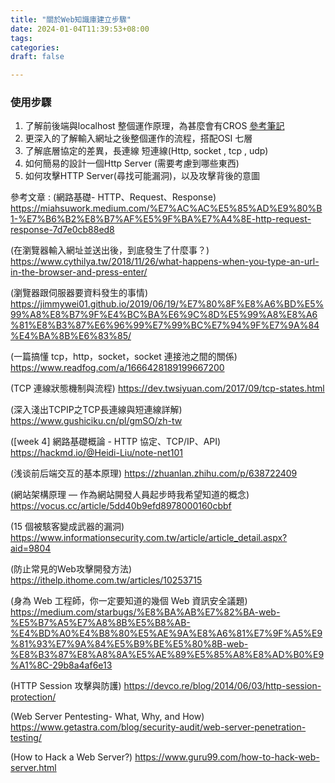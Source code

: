```yaml
---
title: "關於Web知識庫建立步驟"
date: 2024-01-04T11:39:53+08:00
tags:
categories:
draft: false

---
```


### 使用步驟
1. 了解前後端與localhost 整個運作原理，為甚麼會有CROS
    [參考筆記](https://hackmd.io/@wyyyyyy/BJGaLo9wp)
2. 更深入的了解輸入網址之後整個運作的流程，搭配OSI 七層
3. 了解底層協定的差異，長連線 短連線(Http, socket , tcp , udp)
4. 如何簡易的設計一個Http Server (需要考慮到哪些東西)
5. 如何攻擊HTTP Server(尋找可能漏洞)，以及攻擊背後的意圖

參考文章 :
(網路基礎- HTTP、Request、Response)
https://miahsuwork.medium.com/%E7%AC%AC%E5%85%AD%E9%80%B1-%E7%B6%B2%E8%B7%AF%E5%9F%BA%E7%A4%8E-http-request-response-7d7e0cb88ed8

(在瀏覽器輸入網址並送出後，到底發生了什麼事？)
https://www.cythilya.tw/2018/11/26/what-happens-when-you-type-an-url-in-the-browser-and-press-enter/


(瀏覽器跟伺服器要資料發生的事情)
https://jimmywei01.github.io/2019/06/19/%E7%80%8F%E8%A6%BD%E5%99%A8%E8%B7%9F%E4%BC%BA%E6%9C%8D%E5%99%A8%E8%A6%81%E8%B3%87%E6%96%99%E7%99%BC%E7%94%9F%E7%9A%84%E4%BA%8B%E6%83%85/

(一篇搞懂 tcp，http，socket，socket 連接池之間的關係)
https://www.readfog.com/a/1666428189199667200


(TCP 連線狀態機制與流程)
https://dev.twsiyuan.com/2017/09/tcp-states.html

(深入淺出TCPIP之TCP長連線與短連線詳解)
https://www.gushiciku.cn/pl/gmSO/zh-tw

([week 4] 網路基礎概論 - HTTP 協定、TCP/IP、API)
https://hackmd.io/@Heidi-Liu/note-net101

(浅谈前后端交互的基本原理)
https://zhuanlan.zhihu.com/p/638722409

(網站架構原理 — 作為網站開發人員起步時我希望知道的概念)
https://vocus.cc/article/5dd40b9efd8978000160cbbf

(15 個被駭客變成武器的漏洞)
https://www.informationsecurity.com.tw/article/article_detail.aspx?aid=9804

(防止常見的Web攻擊開發方法)
https://ithelp.ithome.com.tw/articles/10253715

(身為 Web 工程師，你一定要知道的幾個 Web 資訊安全議題)
https://medium.com/starbugs/%E8%BA%AB%E7%82%BA-web-%E5%B7%A5%E7%A8%8B%E5%B8%AB-%E4%BD%A0%E4%B8%80%E5%AE%9A%E8%A6%81%E7%9F%A5%E9%81%93%E7%9A%84%E5%B9%BE%E5%80%8B-web-%E8%B3%87%E8%A8%8A%E5%AE%89%E5%85%A8%E8%AD%B0%E9%A1%8C-29b8a4af6e13

(HTTP Session 攻擊與防護)
https://devco.re/blog/2014/06/03/http-session-protection/

(Web Server Pentesting- What, Why, and How)
https://www.getastra.com/blog/security-audit/web-server-penetration-testing/

(How to Hack a Web Server?)
https://www.guru99.com/how-to-hack-web-server.html
